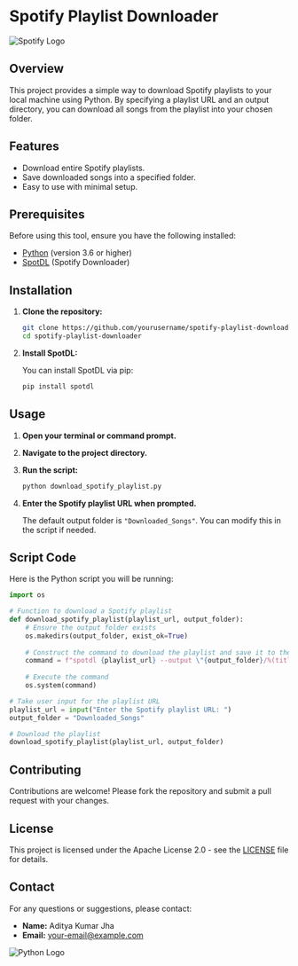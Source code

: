 
# Spotify Playlist Downloader

![Spotify Logo](https://upload.wikimedia.org/wikipedia/commons/thumb/6/64/Spotify_Logo_2015.png/640px-Spotify_Logo_2015.png)

## Overview

This project provides a simple way to download Spotify playlists to your local machine using Python. By specifying a playlist URL and an output directory, you can download all songs from the playlist into your chosen folder.

## Features

- Download entire Spotify playlists.
- Save downloaded songs into a specified folder.
- Easy to use with minimal setup.

## Prerequisites

Before using this tool, ensure you have the following installed:

- [Python](https://www.python.org/downloads/) (version 3.6 or higher)
- [SpotDL](https://github.com/spotDL/spotdl) (Spotify Downloader)

## Installation

1. **Clone the repository:**

   ```bash
   git clone https://github.com/yourusername/spotify-playlist-downloader.git
   cd spotify-playlist-downloader
   ```

2. **Install SpotDL:**

   You can install SpotDL via pip:

   ```bash
   pip install spotdl
   ```

## Usage

1. **Open your terminal or command prompt.**

2. **Navigate to the project directory.**

3. **Run the script:**

   ```python
   python download_spotify_playlist.py
   ```

4. **Enter the Spotify playlist URL when prompted.**

   The default output folder is `"Downloaded_Songs"`. You can modify this in the script if needed.

## Script Code

Here is the Python script you will be running:

```python
import os

# Function to download a Spotify playlist
def download_spotify_playlist(playlist_url, output_folder):
    # Ensure the output folder exists
    os.makedirs(output_folder, exist_ok=True)
    
    # Construct the command to download the playlist and save it to the specified folder
    command = f"spotdl {playlist_url} --output \"{output_folder}/%(title)s.%(ext)s\""
    
    # Execute the command
    os.system(command)

# Take user input for the playlist URL
playlist_url = input("Enter the Spotify playlist URL: ")
output_folder = "Downloaded_Songs"

# Download the playlist
download_spotify_playlist(playlist_url, output_folder)
```

## Contributing

Contributions are welcome! Please fork the repository and submit a pull request with your changes.

## License

This project is licensed under the Apache License 2.0 - see the [LICENSE](LICENSE) file for details.

## Contact

For any questions or suggestions, please contact:

- **Name:** Aditya Kumar Jha
- **Email:** your-email@example.com

![Python Logo](https://upload.wikimedia.org/wikipedia/commons/c/c3/Python-logo-notext.svg)
```

